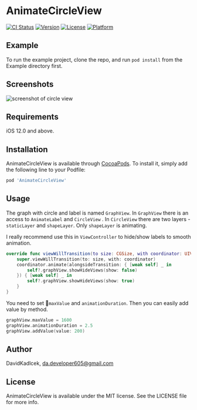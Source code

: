 # AnimateCircleView

[![CI Status](https://img.shields.io/travis/DavidKadlcek/AnimateCircleView.svg?style=flat)](https://travis-ci.org/DavidKadlcek/AnimateCircleView)
[![Version](https://img.shields.io/cocoapods/v/AnimateCircleView.svg?style=flat)](https://cocoapods.org/pods/AnimateCircleView)
[![License](https://img.shields.io/cocoapods/l/AnimateCircleView.svg?style=flat)](https://cocoapods.org/pods/AnimateCircleView)
[![Platform](https://img.shields.io/cocoapods/p/AnimateCircleView.svg?style=flat)](https://cocoapods.org/pods/AnimateCircleView)

## Example

To run the example project, clone the repo, and run `pod install` from the Example directory first.

## Screenshots
![screenshot of circle view](https://i.imgur.com/QMZ6ILv.png)

## Requirements

iOS 12.0 and above.

## Installation

AnimateCircleView is available through [CocoaPods](https://cocoapods.org). To install
it, simply add the following line to your Podfile:

```ruby
pod 'AnimateCircleView'
```

## Usage

The graph with circle and label is named `GraphView`. In `GraphView` there is an access to `AnimateLabel` and `CircleView` . 
In `CircleView` there are two layers  - `staticLayer` and `shapeLayer`. Only `shapeLayer` is animating.

I really recommend use this in `ViewController` to hide/show labels to smooth animation.
```swift
override func viewWillTransition(to size: CGSize, with coordinator: UIViewControllerTransitionCoordinator) {
    super.viewWillTransition(to: size, with: coordinator)
    coordinator.animate(alongsideTransition: { [weak self] _ in
        self?.graphView.showHideViews(show: false)
    }) { [weak self] _ in
        self?.graphView.showHideViews(show: true)
    }
}
```

You need to set `maxValue` and `animationDuration`. Then you can easily add value by method.
```swift
graphView.maxValue = 1600
graphView.animationDuration = 2.5
graphView.addValue(value: 200)
```

## Author

DavidKadlcek, da.developer605@gmail.com

## License

AnimateCircleView is available under the MIT license. See the LICENSE file for more info.
